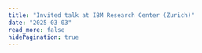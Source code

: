 ```yaml
---
title: "Invited talk at IBM Research Center (Zurich)"
date: "2025-03-03"
read_more: false
hidePagination: true
---
```


